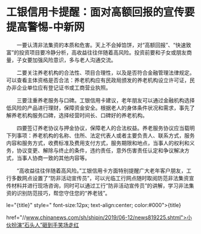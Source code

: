 # 工银信用卡提醒：面对高额回报的宣传要提高警惕-中新网

　　一要认清非法集资的本质和危害。天上不会掉馅饼，对“高额回报”、“快速致富”的投资项目要冷静分析，高收益往往伴随着高风险。投资前要和子女或朋友商量，子女要加强风险意识，多与老人沟通交流。

　　二要关注养老机构的合法性、项目合理性，以及是否符合金融管理法律规定。可以查看主体资格是否合法：养老机构应有民政局颁发的养老机构设立许可证，民办非企业单位应有登记证书或工商营业执照。

　　三要注重养老服务与口碑。工银信用卡建议，老年朋友可以通过金融机构选择低风险的产品进行理财，保障资金安全。根据老人的身体条件状况和需求，事先了解养老机构服务口碑，选择经营时间长、口碑好的养老机构。

　　四要签订养老协议与押金协议，保障老人的合法权益。养老服务协议应当载明下列事项：养老机构的名称、住所、法定代表人或者主要负责人、联系方式，服务内容和服务方式，收费标准及费用支付方式，服务期限和地点，当事人的权利和义务，协议变更、解除与终止的条件，违约责任，意外伤害责任认定和争议解决方式，当事人协商一致的其他内容等。

　　“高收益往往伴随着高风险。”工银信用卡方面特别提醒广大老年客户朋友，工行多数网点设置了“防非活动宣传员”，可以光临工行网点随时取阅防范非法集资宣传材料并进行现场咨询，同时可以通过工行“防非活动宣传员”的讲解，学习非法集资的识别防范技巧，帮您守住您的“养老钱”。

le="{title}" style=" font-size:12px; text-align:center; color:#000">{title}

href="//www.chinanews.com/sh/shipin/2019/06-12/news819225.shtml">小伙扮演“石头人”砸到手笑场走红
